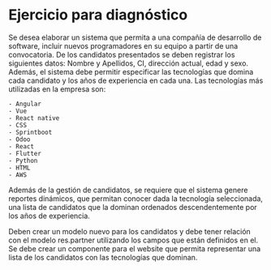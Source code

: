 # Ejercicio para diagnóstico
  
Se desea elaborar un sistema que permita a una compañía de desarrollo de software, incluir nuevos programadores en su equipo a partir de una convocatoria. De los candidatos presentados se deben registrar los siguientes datos: Nombre y Apellidos, CI, dirección actual, edad y sexo. Además, el sistema debe permitir especificar las tecnologías que domina cada candidato y los años de experiencia en cada una. Las tecnologías más utilizadas en la empresa son: 

    - Angular
    - Vue
    - React native
    - CSS
    - Sprintboot
    - Odoo
    - React
    - Flutter
    - Python
    - HTML
    - AWS

Además de la gestión de candidatos, se requiere que el sistema genere reportes dinámicos, que permitan conocer dada la tecnología seleccionada, una lista de candidatos que la dominan ordenados descendentemente por los años de experiencia. 

Deben crear un modelo nuevo para los candidatos y debe tener relación con el modelo res.partner utilizando los campos que están definidos en el. Se debe crear un componente para el website que permita representar una lista de los candidatos con las tecnologías que dominan. 